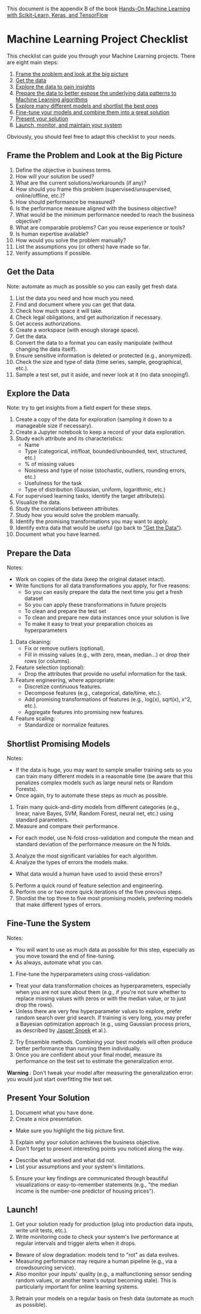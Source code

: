 This document is the appendix B of the book [Hands-On Machine Learning with Scikit-Learn, Keras, and TensorFlow](https://www.amazon.com/Hands-Machine-Learning-Scikit-Learn-TensorFlow/dp/1492032646)

# Machine Learning Project Checklist 
This checklist can guide you through your Machine Learning projects. There are eight main steps: 

1. [Frame the problem and look at the big picture](#frame-the-problem-and-look-at-the-big-picture)  
2. [Get the data](#get-the-data)  
3. [Explore the data to gain insights](#explore-the-data)  
4. [Prepare the data to better expose the underlying data patterns to Machine Learning algorithms](#prepare-the-data)  
5. [Explore many different models and shortlist the best ones](#shortlist-promising-models) 
6. [Fine-tune your models and combine them into a great solution](#fine-tune-the-system)  
7. [Present your solution](#present-your-solution)  
8. [Launch, monitor, and maintain your system](#launch)  

Obviously, you should feel free to adapt this checklist to your needs.

## Frame the Problem and Look at the Big Picture 

1. Define the objective in business terms. 
2. How will your solution be used? 
3. What are the current solutions/workarounds (if any)? 
4. How should you frame this problem (supervised/unsupervised, online/offline, etc.)? 
5. How should performance be measured? 
6. Is the performance measure aligned with the business objective? 
7. What would be the minimum performance needed to reach the business objective? 
8. What are comparable problems? Can you reuse experience or tools? 
9. Is human expertise available? 
10. How would you solve the problem manually? 
11. List the assumptions you (or others) have made so far. 
12. Verify assumptions if possible. 

## Get the Data 
Note: automate as much as possible so you can easily get fresh data. 

1. List the data you need and how much you need. 
2. Find and document where you can get that data. 
3. Check how much space it will take. 
4. Check legal obligations, and get authorization if necessary. 
5. Get access authorizations. 
6. Create a workspace (with enough storage space). 
7. Get the data. 
8. Convert the data to a format you can easily manipulate (without changing the data itself). 
9. Ensure sensitive information is deleted or protected (e.g., anonymized). 
10. Check the size and type of data (time series, sample, geographical, etc.). 
11. Sample a test set, put it aside, and never look at it (no data snooping!). 

## Explore the Data 
Note: try to get insights from a field expert for these steps. 

1. Create a copy of the data for exploration (sampling it down to a manageable size if necessary). 
2. Create a Jupyter notebook to keep a record of your data exploration. 
3. Study each attribute and its characteristics: 
	* Name 
	* Type (categorical, int/float, bounded/unbounded, text, structured, etc.) 
	* % of missing values 
	* Noisiness and type of noise (stochastic, outliers, rounding errors, etc.) 
	* Usefulness for the task 
	* Type of distribution (Gaussian, uniform, logarithmic, etc.) 
4. For supervised learning tasks, identify the target attribute(s). 
5. Visualize the data. 
6. Study the correlations between attributes. 
7. Study how you would solve the problem manually. 
8. Identify the promising transformations you may want to apply. 
9. Identify extra data that would be useful (go back to ["Get the Data"](#get-the-data)). 
10. Document what you have learned. 

## Prepare the Data 
Notes: 

* Work on copies of the data (keep the original dataset intact). 
* Write functions for all data transformations you apply, for five reasons: 
	* So you can easily prepare the data the next time you get a fresh dataset 
	* So you can apply these transformations in future projects 
	* To clean and prepare the test set 
	* To clean and prepare new data instances once your solution is live 
	* To make it easy to treat your preparation choices as hyperparameters 

1. Data cleaning: 
	* Fix or remove outliers (optional). 
	* Fill in missing values (e.g., with zero, mean, median...) or drop their rows (or columns). 
2. Feature selection (optional): 
	* Drop the attributes that provide no useful information for the task. 
3. Feature engineering, where appropriate: 
	* Discretize continuous features. 
	* Decompose features (e.g., categorical, date/time, etc.). 
	* Add promising transformations of features (e.g., log(x), sqrt(x), x^2, etc.). 
	* Aggregate features into promising new features. 
4. Feature scaling: 
	* Standardize or normalize features. 

## Shortlist Promising Models 
Notes: 

* If the data is huge, you may want to sample smaller training sets so you can train many different models in a reasonable time (be aware that this penalizes complex models such as large neural nets or Random Forests). 
* Once again, try to automate these steps as much as possible. 

1. Train many quick-and-dirty models from different categories (e.g., linear, naive Bayes, SVM, Random Forest, neural net, etc.) using standard parameters. 
2. Measure and compare their performance. 
  * For each model, use N-fold cross-validation and compute the mean and standard deviation of the performance measure on the N folds.
3. Analyze the most significant variables for each algorithm. 
4. Analyze the types of errors the models make. 
  * What data would a human have used to avoid these errors? 
5. Perform a quick round of feature selection and engineering. 
6. Perform one or two more quick iterations of the five previous steps. 
7. Shordist the top three to five most promising models, preferring models that make different types of errors. 

## Fine-Tune the System 

Notes: 

* You will want to use as much data as possible for this step, especially as you move toward the end of fine-tuning. 
* As always, automate what you can. 

1. Fine-tune the hyperparameters using cross-validation: 
  * Treat your data transformation choices as hyperparameters, especially when you are not sure about them (e.g., if you're not sure whether to replace missing values with zeros or with the median value, or to just drop the rows). 
  * Unless there are very few hyperparameter values to explore, prefer random search over grid search. If training is very long, you may prefer a Bayesian optimization approach (e.g., using Gaussian process priors, as described by [Jasper Snoek](https://arxiv.org/pdf/1206.2944.pdf) et al.).
2. Try Ensemble methods. Combining your best models will often produce better performance than running them individually. 
3. Once you are confident about your final model, measure its performance on the test set to estimate the generalization error. 

**Warning**
: Don't tweak your model after measuring the generalization error: you would just start overfitting the test set. 


## Present Your Solution 
1. Document what you have done. 
2. Create a nice presentation. 
  * Make sure you highlight the big picture first. 
3. Explain why your solution achieves the business objective. 
4. Don't forget to present interesting points you noticed along the way. 
  * Describe what worked and what did not. 
  * List your assumptions and your system's limitations. 
5. Ensure your key findings are communicated through beautiful visualizations or easy-to-remember statements (e.g., "the median income is the number-one predictor of housing prices"). 

## Launch! 

1. Get your solution ready for production (plug into production data inputs, write unit tests, etc.). 
2. Write monitoring code to check your system's live performance at regular intervals and trigger alerts when it drops. 
  * Beware of slow degradation: models tend to "rot" as data evolves. 
  * Measuring performance may require a human pipeline (e.g., via a crowdsourcing service). 
  * Also monitor your inputs' quality (e.g., a malfunctioning sensor sending random values, or another team's output becoming stale). This is particularly important for online learning systems. 
3. Retrain your models on a regular basis on fresh data (automate as much as possible). 
